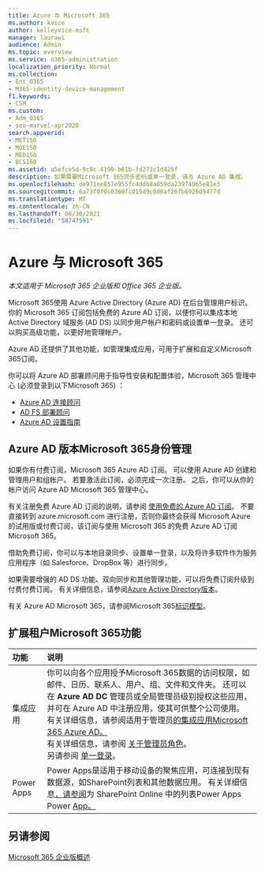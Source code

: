 ```yaml
---
title: Azure 与 Microsoft 365
ms.author: kvice
author: kelleyvice-msft
manager: laurawi
audience: Admin
ms.topic: overview
ms.service: o365-administration
localization_priority: Normal
ms.collection:
- Ent_O365
- M365-identity-device-management
f1.keywords:
- CSH
ms.custom:
- Adm_O365
- seo-marvel-apr2020
search.appverid:
- MET150
- MOE150
- MED150
- BCS160
ms.assetid: a5efce5d-9c9c-4190-b61b-fd273c1d425f
description: 如果需要Microsoft 365同步密码或单一登录，请与 Azure AD 集成。
ms.openlocfilehash: de971ee857e955fc4ddb8a059da23974965e81e3
ms.sourcegitcommit: 6a73f0f0c0360fc015d9c0d0af26fb6926d9477d
ms.translationtype: MT
ms.contentlocale: zh-CN
ms.lasthandoff: 08/30/2021
ms.locfileid: "58747591"
---
```

# <a name="azure-integration-with-microsoft-365"></a>Azure 与 Microsoft 365

*本文适用于 Microsoft 365 企业版和 Office 365 企业版。*

Microsoft 365使用 Azure Active Directory (Azure AD) 在后台管理用户标识。 你的 Microsoft 365 订阅包括免费的 Azure AD 订阅，以便你可以集成本地 Active Directory 域服务 (AD DS) 以同步用户帐户和密码或设置单一登录。 还可以购买高级功能，以更好地管理帐户。
  
Azure AD 还提供了其他功能，如管理集成应用，可用于扩展和自定义Microsoft 365订阅。
  
你可以将 Azure AD 部署顾问用于指导性安装和配置体验，Microsoft 365 管理中心 (必须登录到以下Microsoft 365) ：

 - [Azure AD 连接顾问](https://aka.ms/aadconnectpwsync)
 - [AD FS 部署顾问](https://aka.ms/adfsguidance)
 - [Azure AD 设置指南](https://aka.ms/aadpguidance)
  
## <a name="azure-ad-editions-and-microsoft-365-identity-management"></a>Azure AD 版本Microsoft 365身份管理

如果你有付费订阅，Microsoft 365 Azure AD 订阅。 可以使用 Azure AD 创建和管理用户和组帐户。 若要激活此订阅，必须完成一次注册。 之后，你可以从你的帐户访问 Azure AD Microsoft 365 管理中心。 

有关注册免费 Azure AD 订阅的说明，请参阅 [使用免费的 Azure AD 订阅](../compliance/use-your-free-azure-ad-subscription-in-office-365.md)。 不要直接转到 azure.microsoft.com 进行注册，否则你最终会获得 Microsoft Azure 的试用版或付费订阅，该订阅与使用 Microsoft 365 的免费 Azure AD 订阅Microsoft 365。 
  
借助免费订阅，你可以与本地目录同步、设置单一登录，以及将许多软件作为服务应用程序（如 Salesforce、DropBox 等）进行同步。
  
如果需要增强的 AD DS 功能、双向同步和其他管理功能，可以将免费订阅升级到付费付费订阅。 有关详细信息，请参阅[Azure Active Directory版本](https://azure.microsoft.com/pricing/details/active-directory/)。
  
有关 Azure AD Microsoft 365，请参阅Microsoft 365[标识模型](about-microsoft-365-identity.md)。
  
## <a name="extend-the-capabilities-of-your-microsoft-365-tenant"></a>扩展租户Microsoft 365功能

|**功能**|**说明**|
|:-----|:-----|
|集成应用  <br/> |你可以向各个应用授予Microsoft 365数据的访问权限，如邮件、日历、联系人、用户、组、文件和文件夹。 还可以在 **Azure AD DC** 管理员或全局管理员级别授权这些应用，并可在 Azure AD 中注册应用，使其可供整个公司使用。 有关详细信息，请参阅适用于管理员[的集成应用Microsoft 365 Azure AD。](integrated-apps-and-azure-ads.md)<br/> 有关详细信息，请参阅 [关于管理员角色](/microsoft-365/admin/add-users/about-admin-roles?)。 <br/> 另请参阅 [单一登录](/azure/active-directory/manage-apps/what-is-single-sign-on)。  <br/> |
|Power Apps  <br/> | Power Apps是适用于移动设备的聚焦应用，可连接到现有数据源，如SharePoint列表和其他数据应用。 有关详细信息[，请参阅](https://support.office.com/article/9338b2d2-67ac-4b81-8e67-97da27e5e9ab)为 SharePoint Online 中的列表Power Apps Power [App。](https://powerapps.microsoft.com/)  <br/> |
   
## <a name="see-also"></a>另请参阅

[Microsoft 365 企业版概述](microsoft-365-overview.md)
